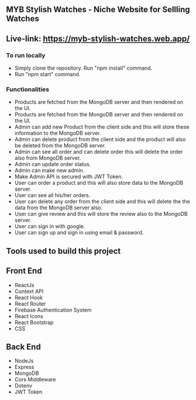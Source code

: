 ## MYB Stylish Watches - Niche Website for Sellling Watches

## Live-link: https://myb-stylish-watches.web.app/

### To run locally
* Simply clone the repository. Run "npm install" command.
* Run "npm start" command.

### Functionalities
* Products are fetched from the MongoDB server and then rendered on the UI.
* Products are fetched from the MongoDB server and then rendered on the UI.
* Admin can add new Product from the client side and this will store these information to the MongoDB server.
* Admin can delete product from the client side and the product will also be deleted from the MongoDB server.
* Admin can see all order and can delete order this will delete the order also from MongoDB server.
* Admin can update order status.
* Admin can make new admin.
* Make Admin API is secured with JWT Token.
* User can order a product and this will also store data to the MongoDB server.
* User can see all his/her orders.
* User can delete any order from the client side and this will delete the the data from the MongoDB server also.
* User can give review and this will store the review also to the MongoDB server.
* User can sign in with google.
* User can sign up and sign in using email & password.


## Tools used to build this project

## Front End
* ReactJs
* Context API
* React Hook
* React Router
* Firebase Authentication System
* React Icons
* React Bootstrap
* CSS 


## Back End
* NodeJs
* Express
* MongoDB
* Cors Middleware
* Dotenv
* JWT Token